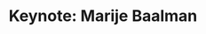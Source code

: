 ---
slug: keynote-2
type: event
event_type: Keynote
title: 'Keynote: Marije Baalman'
status: ready
venue: VOGELFREI
date_time: Thursday, April 20th, 14:00
schedule:
    -   time: t14:00
        item: $keynote-marije-baalman
---